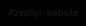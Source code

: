 #zephyr-website

<!DOCTYPE html>
<html class="background-image">
  <title>Zephyr</title>
  
  <style>
    .background-image {
    background-image: url("http://astronomy.com/~/media/C38AB2FF9D094905A1E43D88754225A6.jpg");
	  background-repeat: no-repeat;
	  background-size:cover;
    background-position: 50% -50%;
		background-color: black;
    }
  </style>
<body>

</body>
</html>
